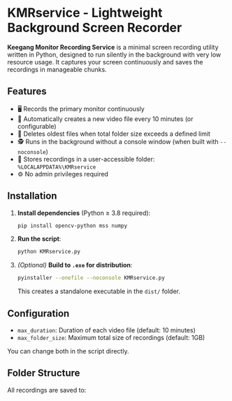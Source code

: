 # KMRservice - Lightweight Background Screen Recorder

**Keegang Monitor Recording Service** is a minimal screen recording utility written in Python, designed to run silently in the background with very low resource usage. It captures your screen continuously and saves the recordings in manageable chunks.

## Features

- 🖥️ Records the primary monitor continuously
- 🔁 Automatically creates a new video file every 10 minutes (or configurable)
- 🧹 Deletes oldest files when total folder size exceeds a defined limit
- 🕵️ Runs in the background without a console window (when built with `--noconsole`)
- 📁 Stores recordings in a user-accessible folder:  
  `%LOCALAPPDATA%\KMRservice`
- ⚙️ No admin privileges required

## Installation

1. **Install dependencies** (Python ≥ 3.8 required):

    ```bash
    pip install opencv-python mss numpy
    ```

2. **Run the script**:

    ```bash
    python KMRservice.py
    ```

3. *(Optional)* **Build to `.exe` for distribution**:

    ```bash
    pyinstaller --onefile --noconsole KMRservice.py
    ```

    This creates a standalone executable in the `dist/` folder.

## Configuration

- `max_duration`: Duration of each video file (default: 10 minutes)
- `max_folder_size`: Maximum total size of recordings (default: 1GB)

You can change both in the script directly.

## Folder Structure

All recordings are saved to:
